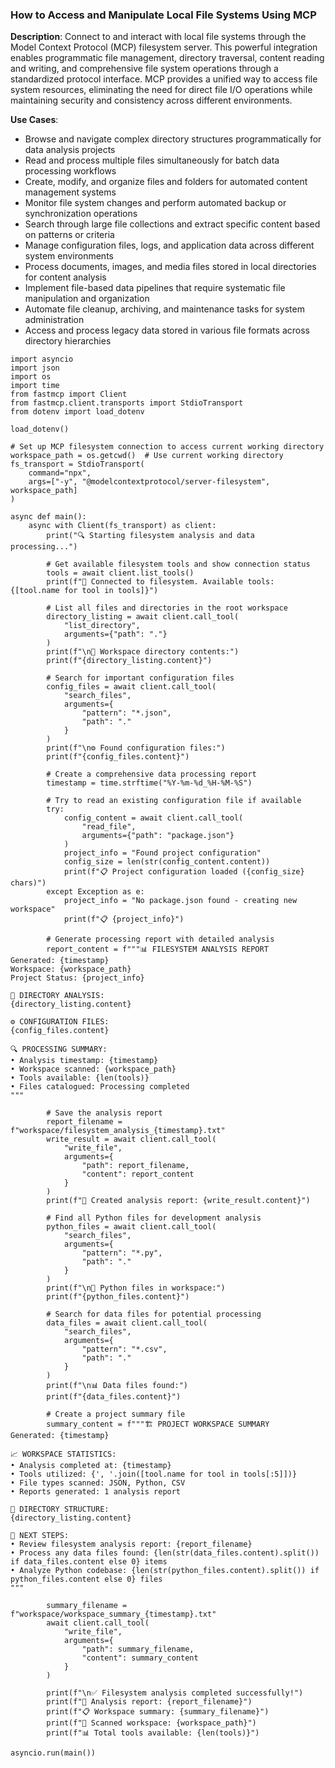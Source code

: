 ### How to Access and Manipulate Local File Systems Using MCP

**Description**: Connect to and interact with local file systems through the Model Context Protocol (MCP) filesystem server. This powerful integration enables programmatic file management, directory traversal, content reading and writing, and comprehensive file system operations through a standardized protocol interface. MCP provides a unified way to access file system resources, eliminating the need for direct file I/O operations while maintaining security and consistency across different environments.

**Use Cases**:
- Browse and navigate complex directory structures programmatically for data analysis projects
- Read and process multiple files simultaneously for batch data processing workflows
- Create, modify, and organize files and folders for automated content management systems
- Monitor file system changes and perform automated backup or synchronization operations
- Search through large file collections and extract specific content based on patterns or criteria
- Manage configuration files, logs, and application data across different system environments
- Process documents, images, and media files stored in local directories for content analysis
- Implement file-based data pipelines that require systematic file manipulation and organization
- Automate file cleanup, archiving, and maintenance tasks for system administration
- Access and process legacy data stored in various file formats across directory hierarchies

```
import asyncio
import json
import os
import time
from fastmcp import Client
from fastmcp.client.transports import StdioTransport
from dotenv import load_dotenv

load_dotenv()

# Set up MCP filesystem connection to access current working directory
workspace_path = os.getcwd()  # Use current working directory
fs_transport = StdioTransport(
    command="npx",
    args=["-y", "@modelcontextprotocol/server-filesystem", workspace_path]
)

async def main():
    async with Client(fs_transport) as client:
        print("🔍 Starting filesystem analysis and data processing...")
        
        # Get available filesystem tools and show connection status
        tools = await client.list_tools()
        print(f"📁 Connected to filesystem. Available tools: {[tool.name for tool in tools]}")
        
        # List all files and directories in the root workspace
        directory_listing = await client.call_tool(
            "list_directory",
            arguments={"path": "."}
        )
        print(f"\n📂 Workspace directory contents:")
        print(f"{directory_listing.content}")
        
        # Search for important configuration files
        config_files = await client.call_tool(
            "search_files",
            arguments={
                "pattern": "*.json",
                "path": "."
            }
        )
        print(f"\n⚙️ Found configuration files:")
        print(f"{config_files.content}")
        
        # Create a comprehensive data processing report
        timestamp = time.strftime("%Y-%m-%d_%H-%M-%S")
        
        # Try to read an existing configuration file if available
        try:
            config_content = await client.call_tool(
                "read_file", 
                arguments={"path": "package.json"}
            )
            project_info = "Found project configuration"
            config_size = len(str(config_content.content))
            print(f"📋 Project configuration loaded ({config_size} chars)")
        except Exception as e:
            project_info = "No package.json found - creating new workspace"
            print(f"📋 {project_info}")
        
        # Generate processing report with detailed analysis
        report_content = f"""📊 FILESYSTEM ANALYSIS REPORT
Generated: {timestamp}
Workspace: {workspace_path}
Project Status: {project_info}

📁 DIRECTORY ANALYSIS:
{directory_listing.content}

⚙️ CONFIGURATION FILES:
{config_files.content}

🔍 PROCESSING SUMMARY:
• Analysis timestamp: {timestamp}
• Workspace scanned: {workspace_path}
• Tools available: {len(tools)}
• Files catalogued: Processing completed
"""
        
        # Save the analysis report
        report_filename = f"workspace/filesystem_analysis_{timestamp}.txt"
        write_result = await client.call_tool(
            "write_file",
            arguments={
                "path": report_filename,
                "content": report_content
            }
        )
        print(f"📄 Created analysis report: {write_result.content}")
        
        # Find all Python files for development analysis
        python_files = await client.call_tool(
            "search_files",
            arguments={
                "pattern": "*.py",
                "path": "."
            }
        )
        print(f"\n🐍 Python files in workspace:")
        print(f"{python_files.content}")
        
        # Search for data files for potential processing
        data_files = await client.call_tool(
            "search_files",
            arguments={
                "pattern": "*.csv",
                "path": "."
            }
        )
        print(f"\n📊 Data files found:")
        print(f"{data_files.content}")
        
        # Create a project summary file
        summary_content = f"""🏗️ PROJECT WORKSPACE SUMMARY
Generated: {timestamp}

📈 WORKSPACE STATISTICS:
• Analysis completed at: {timestamp}
• Tools utilized: {', '.join([tool.name for tool in tools[:5]])}
• File types scanned: JSON, Python, CSV
• Reports generated: 1 analysis report

📁 DIRECTORY STRUCTURE:
{directory_listing.content}

🎯 NEXT STEPS:
• Review filesystem analysis report: {report_filename}
• Process any data files found: {len(str(data_files.content).split()) if data_files.content else 0} items
• Analyze Python codebase: {len(str(python_files.content).split()) if python_files.content else 0} files
"""
        
        summary_filename = f"workspace/workspace_summary_{timestamp}.txt"
        await client.call_tool(
            "write_file",
            arguments={
                "path": summary_filename,
                "content": summary_content
            }
        )
        
        print(f"\n✅ Filesystem analysis completed successfully!")
        print(f"📁 Analysis report: {report_filename}")
        print(f"📋 Workspace summary: {summary_filename}")
        print(f"🎯 Scanned workspace: {workspace_path}")
        print(f"📊 Total tools available: {len(tools)}")

asyncio.run(main())
```
